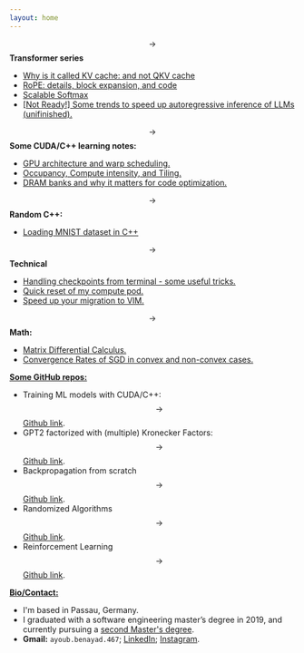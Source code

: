 ```yaml
---
layout: home
---
```


$$\rightarrow$$ **Transformer series** 

* [Why is it called KV cache: and not QKV cache](/blogs/KV-what/)
* [RoPE: details, block expansion, and code](/blogs/rope/)
* [Scalable Softmax](/blogs/softmax/)
* [[Not Ready!] Some trends to speed up autoregressive inference of LLMs (unifinished).](/blogs/fastinference)

$$\rightarrow$$ **Some CUDA/C++ learning notes:** 
* [GPU architecture and warp scheduling.](/blogs/gpu-architecture/)
* [Occupancy, Compute intensity, and Tiling.](/blogs/on-chip-memory/)
* [DRAM banks and why it matters for code optimization.](/blogs/cuda-performance/)

$$\rightarrow$$ **Random C++:** 
* [Loading MNIST dataset in C++](/blogs/mnist-cpp/)

$$\rightarrow$$ **Technical** 
* [Handling checkpoints from terminal - some useful tricks.](/blogs/linux)
* [Quick reset of my compute pod.](/blogs/container)
* [Speed up your migration to VIM.](/blogs/vim)

$$\rightarrow$$ **Math:** 
* [Matrix Differential Calculus.](/blogs/enter_the_matrix)
* [Convergence Rates of SGD in convex and non-convex cases.](/blogs/SGD)

<ins>**Some GitHub repos:**</ins>

* Training ML models with CUDA/C++: $$\rightarrow$$ [Github link](https://github.com/eigenAyoub/cuda-linear-alg).
* GPT2 factorized with (multiple) Kronecker Factors: $$\rightarrow$$ [Github link](https://github.com/eigenAyoub/krony-PT).
* Backpropagation from scratch $$\rightarrow$$ [Github link](https://github.com/eigenAyoub/check-your-gradients).
* Randomized Algorithms $$\rightarrow$$ [Github link](https://github.com/eigenAyoub/randomised-algorithms). 
* Reinforcement Learning $$\rightarrow$$ [Github link](https://github.com/eigenAyoub/reinforcement-learning).

<ins>**Bio/Contact:**</ins>  <a name="bio">

* I'm based in Passau, Germany.
* I graduated with a software engineering master’s degree in 2019, and  currently pursuing a [second Master's degree](https://www.uni-passau.de/en/msc-compmaths).
* **Gmail:** `ayoub.benayad.467`;  [LinkedIn](https://www.linkedin.com/in/benayad/); [Instagram](https://www.instagram.com/curl.ayoub/).
